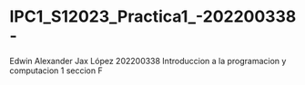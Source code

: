 # IPC1_S12023_Practica1_-202200338-
Edwin Alexander Jax López
202200338
Introduccion a la programacion y computacion 1
seccion F